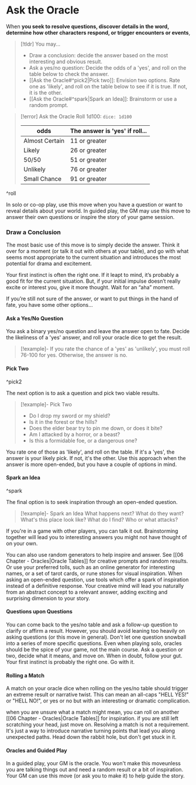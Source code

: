 # Ask the Oracle
When **you seek to resolve questions, discover details in the word, determine how other characters respond, or trigger encounters or events**, 

> [!tldr] You may...
> - Draw a conclusion: decide the answer based on the most interesting and obvious result.
> - Ask a yes/no question: Decide the odds of a 'yes', and roll on the table below to check the answer.
> - [[Ask the Oracle#^pick2|Pick two]]: Envision two options. Rate one as 'likely', and roll on the table below to see if it is true. If not, it is the other.
> - [[Ask the Oracle#^spark|Spark an Idea]]: Brainstorm or use a random prompt.

>[!error] Ask the Oracle
>Roll 1d100: `dice: 1d100`
> 
> | odds| The answer is 'yes' if roll... |
>| --------- | ----------------------------------- |
>| Almost Certain      | 11 or greater |
>| Likely| 26 or greater                            |
>| 50/50     | 51 or greater                     |
>|Unlikely     | 76 or greater                  |
>| Small Chance     | 91 or greater          |

^roll

In solo or co-op play, use this move when you have a question or want to reveal details about your world. In guided play, the GM may use this move to answer their own questions or inspire the story of your game session.

### Draw a Conclusion

The most basic use of this move is to simply decide the answer. Think it over for a moment (or talk it out with others at your table), and go with what seems most appropriate to the current situation and introduces the most potential for drama and excitement.

Your first instinct is often the right one. If it leapt to mind, it’s probably a good fit for the current situation. But, if your initial impulse doesn’t really excite or interest you, give it more thought. Wait for an “aha” moment.

If you’re still not sure of the answer, or want to put things in the hand of fate, you have some other options...

#### Ask a Yes/No Question
You ask a binary yes/no question and leave the answer open to fate.
Decide the likeliness of a 'yes' answer, and roll your oracle dice to get the result.

> [!example]-
> If you rate the chance of a 'yes' as 'unlikely', you must roll 76-100 for yes. Otherwise, the answer is no.

#### Pick Two

^pick2

The next option is to ask a question and pick two viable results.
> [!example]- Pick Two
> - Do I drop my sword or my shield?
> - Is it in the forest or the hills?
> - Does the elder bear try to pin me down, or does it bite?
> - Am I attacked by a horror, or a beast?
> - Is this a formidable foe, or a dangerous one?

You rate one of those as 'likely', and roll on the table. If it's a 'yes', the answer is your likely pick. If not, it's the other. Use this approach when the answer is more open-ended, but you have a couple of options in mind.

#### Spark an Idea

^spark

The final option is to seek inspiration through an open-ended question.
>[!example]- Spark an Idea
>What happens next?
>What do they want?
>What's this place look like?
>What do I find?
>Who or what attacks?

If you're in a game with other players, you can talk it out. Brainstorming together will lead you to interesting answers you might not have thought of on your own.

You can also use random generators to help inspire and answer. See [[06 Chapter - Oracles|Oracle Tables]] for creative prompts and random results. Or use your preferred tolls, such as an online generator for interesting names, or a set of tarot cards, or rune stones for visual inspiration. When asking an open-ended question, use tools which offer a spark of inspiration instead of a definitive response. Your creative mind will lead you naturally from an abstract concept to a relevant answer, adding exciting and surprising dimension to your story.

#### Questions upon Questions
You can come back to the yes/no table and ask a follow-up question to clarify or affirm a result. However, you should avoid leaning too heavily on asking questions (or this move in general). Don't let one question snowball into a series of more specific questions. Even when playing solo, oracles should be the spice of your game, not the main course. Ask a question or two, decide what it means, and move on. When in doubt, follow your gut. Your first instinct is probably the right one. Go with it.

#### Rolling a Match
A match on your oracle dice when rolling on the yes/no table should trigger an extreme result or narrative twist. This can mean an all-caps "HELL YES!" or "HELL NO!", or yes or no but with an interesting or dramatic complication.

when you are unsure what a match might mean, you can roll on another [[06 Chapter - Oracles|Oracle Tables]] for inspiration. if you are still left scratching your head, just move on. Resolving a match is not a requirement. It's just a way to introduce narrative turning points that lead you along unexpected paths. Head down the rabbit hole, but don't get stuck in it.

#### Oracles and Guided Play
In a guided play, your GM is the oracle. You won't make this moveunless you are talking things out and need a random result or a bit of inspiration. Your GM can use this move (or ask you to make it) to help guide the story.